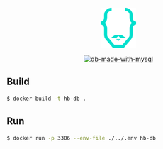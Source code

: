 <p align="center">
  <a href="https://github.com/svenkang/hobbitlink" target="blank"><img src="https://github.com/svenkang/hobbitlink/blob/main/ui/public/images/logo.svg" width="80" alt="Hobbitlink Logo" /></a>
</p>
<p align="center">
  <a href="https://www.mysql.com/products/enterprise/database/" target="_blank"><img src="https://img.shields.io/badge/made%20with-mysql-blue" alt="db-made-with-mysql" /></a>
</p>

## Build
```bash
$ docker build -t hb-db .
```

## Run
```bash
$ docker run -p 3306 --env-file ./../.env hb-db
```

